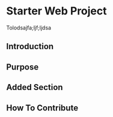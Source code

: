 # Starter Web Project

Tolodsajfa;ljf;ljdsa

## Introduction

## Purpose

## Added Section

## How To Contribute